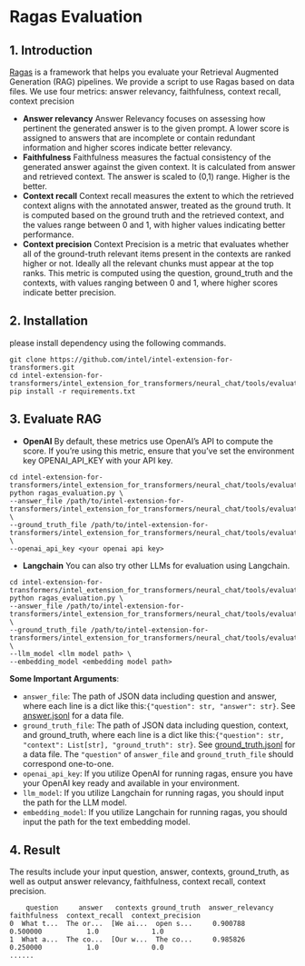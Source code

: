 # Ragas Evaluation

## 1. Introduction
[Ragas](https://github.com/explodinggradients/ragas) is a framework that helps you evaluate your Retrieval Augmented Generation (RAG) pipelines. We provide a script to use Ragas based on data files. We use four metrics: answer relevancy, faithfulness, context recall, context precision
* **Answer relevancy**
Answer Relevancy focuses on assessing how pertinent the generated answer is to the given prompt. A lower score is assigned to answers that are incomplete or contain redundant information and higher scores indicate better relevancy.
* **Faithfulness**
Faithfulness measures the factual consistency of the generated answer against the given context. It is calculated from answer and retrieved context. The answer is scaled to (0,1) range. Higher is the better.
* **Context recall**
Context recall measures the extent to which the retrieved context aligns with the annotated answer, treated as the ground truth. It is computed based on the ground truth and the retrieved context, and the values range between 0 and 1, with higher values indicating better performance.
* **Context precision**
Context Precision is a metric that evaluates whether all of the ground-truth relevant items present in the contexts are ranked higher or not. Ideally all the relevant chunks must appear at the top ranks. This metric is computed using the question, ground_truth and the contexts, with values ranging between 0 and 1, where higher scores indicate better precision.

## 2. Installation
please install dependency using the following commands.
```
git clone https://github.com/intel/intel-extension-for-transformers.git
cd intel-extension-for-transformers/intel_extension_for_transformers/neural_chat/tools/evaluation/framework
pip install -r requirements.txt
```

## 3. Evaluate RAG
* **OpenAI**
By default, these metrics use OpenAI’s API to compute the score. If you’re using this metric, ensure that you’ve set the environment key OPENAI_API_KEY with your API key.
```
cd intel-extension-for-transformers/intel_extension_for_transformers/neural_chat/tools/evaluation/framework
python ragas_evaluation.py \
--answer_file /path/to/intel-extension-for-transformers/intel_extension_for_transformers/neural_chat/tools/evaluation/data_augmentation/answer.jsonl \
--ground_truth_file /path/to/intel-extension-for-transformers/intel_extension_for_transformers/neural_chat/tools/evaluation/data_augmentation/ground_truth.jsonl \
--openai_api_key <your openai api key>
```
* **Langchain**
You can also try other LLMs for evaluation using Langchain.
```
cd intel-extension-for-transformers/intel_extension_for_transformers/neural_chat/tools/evaluation/framework
python ragas_evaluation.py \
--answer_file /path/to/intel-extension-for-transformers/intel_extension_for_transformers/neural_chat/tools/evaluation/data_augmentation/answer.jsonl \
--ground_truth_file /path/to/intel-extension-for-transformers/intel_extension_for_transformers/neural_chat/tools/evaluation/data_augmentation/ground_truth.jsonl \
--llm_model <llm model path> \
--embedding_model <embedding model path>
```

**Some Important Arguments**:
- `answer_file`: The path of JSON data including question and answer, where each line is a dict like this:```{"question": str, "answer": str}```. See [answer.jsonl](https://github.com/intel/intel-extension-for-transformers/blob/master/intel_extension_for_transformers/neural_chat/tools/evaluation/data_augmentation/answer.jsonl) for a data file.
- `ground_truth_file`: The path of JSON data including question, context, and ground_truth, where each line is a dict like this:```{"question": str, "context": List[str], "ground_truth": str}```. See [ground_truth.jsonl](https://github.com/intel/intel-extension-for-transformers/blob/master/intel_extension_for_transformers/neural_chat/tools/evaluation/data_augmentation/ground_truth.jsonl) for a data file. The `"question"` of `answer_file` and `ground_truth_file` should correspond one-to-one.
- `openai_api_key`: If you utilize OpenAI for running ragas, ensure you have your OpenAI key ready and available in your environment.
- `llm_model`: If you utilize Langchain for running ragas, you should input the path for the LLM model.
- `embedding_model`: If you utilize Langchain for running ragas, you should input the path for the text embedding model.

## 4. Result
The results include your input question, answer, contexts, ground_truth, as well as output answer relevancy, faithfulness, context recall, context precision.
```
    question     answer   contexts ground_truth  answer_relevancy  faithfulness  context_recall  context_precision
0  What t...  The or...  [We ai...  open s...     0.900788          0.500000           1.0             1.0
1  What a...  The co...  [Our w...  The co...     0.985826          0.250000           1.0             0.0
......
```
